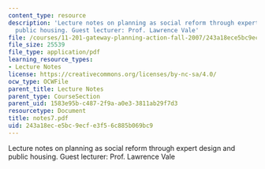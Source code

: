 ```yaml
---
content_type: resource
description: 'Lecture notes on planning as social reform through expert design and
  public housing. Guest lecturer: Prof. Lawrence Vale'
file: /courses/11-201-gateway-planning-action-fall-2007/243a18ece5bc9ecfe3f56c885b069bc9_notes7.pdf
file_size: 25539
file_type: application/pdf
learning_resource_types:
- Lecture Notes
license: https://creativecommons.org/licenses/by-nc-sa/4.0/
ocw_type: OCWFile
parent_title: Lecture Notes
parent_type: CourseSection
parent_uid: 1583e95b-c487-2f9a-a0e3-3811ab29f7d3
resourcetype: Document
title: notes7.pdf
uid: 243a18ec-e5bc-9ecf-e3f5-6c885b069bc9
---
```

Lecture notes on planning as social reform through expert design and public housing. Guest lecturer: Prof. Lawrence Vale